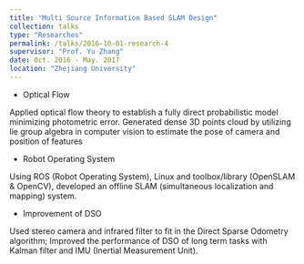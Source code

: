 ```yaml
---
title: "Multi Source Information Based SLAM Design"
collection: talks
type: "Researches"
permalink: /talks/2016-10-01-research-4
supervisor: "Prof. Yu Zhang"
date: Oct. 2016 - May. 2017
location: "Zhejiang University"
---
```


* Optical Flow

Applied optical flow theory to establish a fully direct probabilistic model minimizing photometric error. Generated dense 3D points cloud by utilizing lie group algebra in computer vision to estimate the pose of camera and position of features

* Robot Operating System

Using ROS (Robot Operating System), Linux and toolbox/library (OpenSLAM & OpenCV), developed an offline SLAM (simultaneous localization and mapping) system.

* Improvement of DSO

Used stereo camera and infrared filter to fit in the Direct Sparse Odometry algorithm; Improved the performance of DSO of long term tasks with Kalman filter and IMU (Inertial Measurement Unit).
